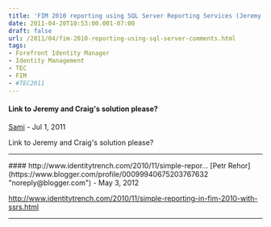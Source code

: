 ```yaml
---
title: 'FIM 2010 reporting using SQL Server Reporting Services (Jeremy and Craig)'
date: 2011-04-20T10:53:00.001-07:00
draft: false
url: /2011/04/fim-2010-reporting-using-sql-server-comments.html
tags: 
- Forefront Identity Manager
- Identity Management
- TEC
- FIM
- #TEC2011
---
```


#### Link to Jeremy and Craig's solution please?
[Sami](https://www.blogger.com/profile/02792335048476601154 "noreply@blogger.com") - <time datetime="2011-07-11T12:42:46.481-07:00">Jul 1, 2011</time>

Link to Jeremy and Craig's solution please?
<hr />
#### http://www.identitytrench.com/2010/11/simple-repor...
[Petr Rehor](https://www.blogger.com/profile/00099940675203767632 "noreply@blogger.com") - <time datetime="2012-05-02T09:51:51.785-07:00">May 3, 2012</time>

http://www.identitytrench.com/2010/11/simple-reporting-in-fim-2010-with-ssrs.html
<hr />

